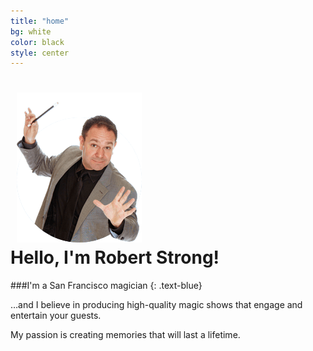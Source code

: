 ```yaml
---
title: "home"
bg: white
color: black
style: center
---
```


<h1>
  <div class="subtlecircle sectiondivider-big"> 
	  <img src="img/robert-strong-san-francisco-magician.png" alt="Robert Strong San Francisco Magician" title="Robert Strong San Francisco Magician" style="padding:0 10px;" />
    </div>
	  <span class="inlineblock">Hello, I'm Robert Strong!</span>
</h1>

###I'm a San Francisco magician
{: .text-blue}

…and I believe in producing high-quality magic shows that engage and entertain your guests.

My passion is creating memories that will last a lifetime.
